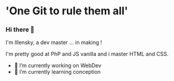 # 'One Git to rule them all'

### Hi there 👋

I'm Illensky, a dev master ... in making !

I'm pretty good at PhP and JS vanilla and i master HTML and CSS.

- 🔭 I’m currently working on WebDev
- 🌱 I’m currently learning conception

